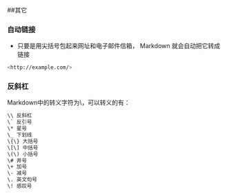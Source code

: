 ##其它
### 自动链接
- 只要是用尖括号包起来网址和电子邮件信箱， Markdown 就会自动把它转成链接
```bash
<http://example.com/>
```

### 反斜杠
Markdown中的转义字符为\，可以转义的有：
```bash
\\ 反斜杠
\` 反引号
\* 星号
\_ 下划线
\{\} 大括号
\[\] 中括号
\(\) 小括号
\# 井号
\+ 加号
\- 减号
\. 英文句号
\! 感叹号
```
